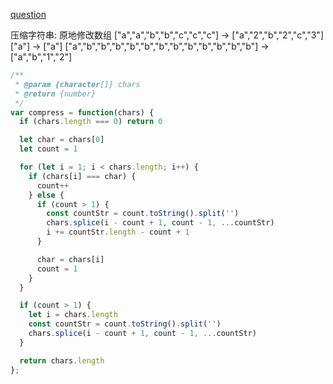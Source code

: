 [question](https://leetcode.com/problems/string-compression)

压缩字符串: 原地修改数组
["a","a","b","b","c","c","c"] -> ["a","2","b","2","c","3"]
["a"] -> ["a"]
["a","b","b","b","b","b","b","b","b","b","b","b","b"] -> ["a","b","1","2"]

```js
/**
 * @param {character[]} chars
 * @return {number}
 */
var compress = function(chars) {
  if (chars.length === 0) return 0

  let char = chars[0]
  let count = 1

  for (let i = 1; i < chars.length; i++) {
    if (chars[i] === char) {
      count++
    } else {
      if (count > 1) {
        const countStr = count.toString().split('')
        chars.splice(i - count + 1, count - 1, ...countStr)
        i += countStr.length - count + 1
      }

      char = chars[i]
      count = 1
    }
  }

  if (count > 1) {
    let i = chars.length
    const countStr = count.toString().split('')
    chars.splice(i - count + 1, count - 1, ...countStr)
  }

  return chars.length
};
```
